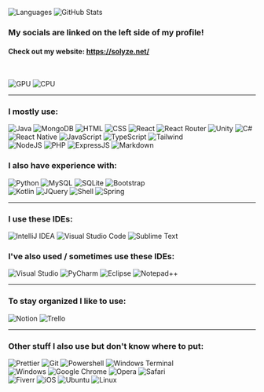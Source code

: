 ![Languages](https://github-readme-stats.vercel.app/api/top-langs/?username=solyze&theme=blue-green)
![GitHub Stats](https://github-readme-stats.vercel.app/api?username=solyze&theme=blue-green)
<br>
### My socials are linked on the left side of my profile!
#### Check out my website: https://solyze.net/
<br>

![GPU](https://img.shields.io/badge/NVIDIA-RTX3060-76B900?style=for-the-badge&logo=nvidia&logoColor=white)
![CPU](https://img.shields.io/badge/Intel-Core_i7_12th-0071C5?style=for-the-badge&logo=intel&logoColor=white)
<hr>

### I mostly use: <br>
![Java](https://img.shields.io/badge/Java-ED8B00?style=for-the-badge&logo=openjdk&logoColor=white)
![MongoDB](https://img.shields.io/badge/MongoDB-4EA94B?style=for-the-badge&logo=mongodb&logoColor=white)
![HTML](https://img.shields.io/badge/HTML-239120?style=for-the-badge&logo=html5&logoColor=white)
![CSS](https://img.shields.io/badge/CSS-239120?&style=for-the-badge&logo=css3&logoColor=white)
![React](https://img.shields.io/badge/React-20232A?style=for-the-badge&logo=react&logoColor=61DAFB)
![React Router](https://img.shields.io/badge/React_Router-CA4245?style=for-the-badge&logo=react-router&logoColor=white)
![Unity](https://img.shields.io/badge/Unity-100000?style=for-the-badge&logo=unity&logoColor=white)
![C#](https://img.shields.io/badge/C%23-239120?style=for-the-badge&logo=c-sharp&logoColor=white)
<br>
![React Native](https://img.shields.io/badge/React_Native-20232A?style=for-the-badge&logo=react&logoColor=61DAFB)
![JavaScript](https://img.shields.io/badge/JavaScript-F7DF1E?style=for-the-badge&logo=javascript&logoColor=black)
![TypeScript](https://img.shields.io/badge/TypeScript-007ACC?style=for-the-badge&logo=typescript&logoColor=white)
![Tailwind](https://img.shields.io/badge/Tailwind_CSS-38B2AC?style=for-the-badge&logo=tailwind-css&logoColor=white)
<br>
![NodeJS](https://img.shields.io/badge/Node.js-43853D?style=for-the-badge&logo=node.js&logoColor=white)
![PHP](https://img.shields.io/badge/PHP-777BB4?style=for-the-badge&logo=php&logoColor=white)
![ExpressJS](https://img.shields.io/badge/Express.js-404D59?style=for-the-badge)
![Markdown](https://img.shields.io/badge/Markdown-000000?style=for-the-badge&logo=markdown&logoColor=white)

### I also have experience with: <br>
![Python](https://img.shields.io/badge/Python-3776AB?style=for-the-badge&logo=python&logoColor=white)
![MySQL](https://img.shields.io/badge/MySQL-00000F?style=for-the-badge&logo=mysql&logoColor=white)
![SQLite](https://img.shields.io/badge/SQLite-07405E?style=for-the-badge&logo=sqlite&logoColor=white)
![Bootstrap](https://img.shields.io/badge/Bootstrap-563D7C?style=for-the-badge&logo=bootstrap&logoColor=white)
<br>
![Kotlin](https://img.shields.io/badge/Kotlin-0095D5?&style=for-the-badge&logo=kotlin&logoColor=white)
![JQuery](https://img.shields.io/badge/jQuery-0769AD?style=for-the-badge&logo=jquery&logoColor=white)
![Shell](https://img.shields.io/badge/Shell_Script-121011?style=for-the-badge&logo=gnu-bash&logoColor=white)
![Spring](https://img.shields.io/badge/Spring-6DB33F?style=for-the-badge&logo=spring&logoColor=white)
<hr>

### I use these IDEs: <br>
![IntelliJ IDEA](https://img.shields.io/badge/IntelliJ_IDEA-000000.svg?style=for-the-badge&logo=intellij-idea&logoColor=white)
![Visual Studio Code](https://img.shields.io/badge/Visual_Studio_Code-0078D4?style=for-the-badge&logo=visual%20studio%20code&logoColor=white)
![Sublime Text](https://img.shields.io/badge/sublime_text-%23575757.svg?&style=for-the-badge&logo=sublime-text&logoColor=important)

### I've also used / sometimes use these IDEs: <br>
![Visual Studio](https://img.shields.io/badge/Visual_Studio-5C2D91?style=for-the-badge&logo=visual%20studio&logoColor=white)
![PyCharm](https://img.shields.io/badge/PyCharm-000000.svg?&style=for-the-badge&logo=PyCharm&logoColor=white)
![Eclipse](https://img.shields.io/badge/Eclipse-2C2255?style=for-the-badge&logo=eclipse&logoColor=white)
![Notepad++](https://img.shields.io/badge/Notepad++-90E59A.svg?style=for-the-badge&logo=notepad%2B%2B&logoColor=black)
<hr>

### To stay organized I like to use: <br>
![Notion](https://img.shields.io/badge/Notion-000000?style=for-the-badge&logo=notion&logoColor=white)
![Trello](https://img.shields.io/badge/Trello-0052CC?style=for-the-badge&logo=trello&logoColor=white)
<hr>

### Other stuff I also use but don't know where to put: <br>
![Prettier](https://img.shields.io/badge/prettier-1A2C34?style=for-the-badge&logo=prettier&logoColor=F7BA3E)
![Git](https://img.shields.io/badge/GIT-E44C30?style=for-the-badge&logo=git&logoColor=white)
![Powershell](https://img.shields.io/badge/powershell-5391FE?style=for-the-badge&logo=powershell&logoColor=white)
![Windows Terminal](https://img.shields.io/badge/windows%20terminal-4D4D4D?style=for-the-badge&logo=windows%20terminal&logoColor=white)
<br>
![Windows](https://img.shields.io/badge/Windows-0078D6?style=for-the-badge&logo=windows&logoColor=white)
![Google Chrome](https://img.shields.io/badge/Google_chrome-4285F4?style=for-the-badge&logo=Google-chrome&logoColor=white)
![Opera](https://img.shields.io/badge/Opera-FF1B2D?style=for-the-badge&logo=Opera&logoColor=white)
![Safari](https://img.shields.io/badge/Safari-FF1B2D?style=for-the-badge&logo=Safari&logoColor=white)
<br>
![Fiverr](https://img.shields.io/badge/fiverr-1DBF73?style=for-the-badge&logo=fiverr&logoColor=white)
![iOS](https://img.shields.io/badge/iOS-000000?style=for-the-badge&logo=ios&logoColor=white)
![Ubuntu](https://img.shields.io/badge/Ubuntu-E95420?style=for-the-badge&logo=ubuntu&logoColor=white)
![Linux](https://img.shields.io/badge/Linux-FCC624?style=for-the-badge&logo=linux&logoColor=black)
